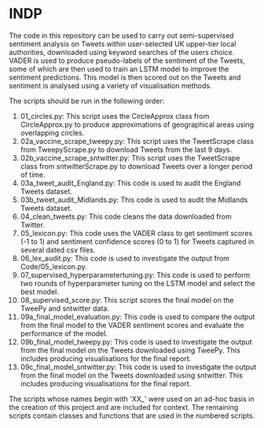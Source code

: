 # INDP

The code in this repository can be used to carry out semi-supervised sentiment analysis on Tweets within user-selected UK upper-tier local authorities, downloaded using keyword searches of the users choice. VADER is used to produce pseudo-labels of the sentiment of the Tweets, some of which are then used to train an LSTM model to improve the sentiment predictions. This model is then scored out on the Tweets and sentiment is analysed using a variety of visualisation methods.

The scripts should be run in the following order:

1. 01_circles.py: This script uses the CircleApprox class from CircleApprox.py to produce approximations of geographical areas using overlapping circles.
2. 02a_vaccine_scrape_tweepy.py: This script uses the TweetScrape class from TweepyScrape.py to download Tweets from the last 9 days.
3. 02b_vaccine_scrape_sntwitter.py: This script uses the TweetScrape class from sntwitterScrape.py to download Tweets over a longer period of time.
4. 03a_tweet_audit_England.py: This code is used to audit the England Tweets dataset.
5. 03b_tweet_audit_Midlands.py: This code is used to audit the Midlands Tweets dataset.
6. 04_clean_tweets.py: This code cleans the data downloaded from Twitter.
7. 05_lexicon.py: This code uses the VADER class to get sentiment scores (-1 to 1) and sentiment confidence scores (0 to 1) for Tweets captured in several dated csv files.
8. 06_lex_audit.py: This code is used to investigate the output from Code/05_lexicon.py.
9. 07_supervised_hyperparametertuning.py: This code is used to perform two rounds of hyperparameter tuning on the LSTM model and select the best model.
10. 08_supervised_score.py: This script scores the final model on the TweePy and sntwitter data.
11. 09a_final_model_evaluation.py: This code is used to compare the output from the final model to the VADER sentiment scores and evaluate the performance of the model.
12. 09b_final_model_tweepy.py: This code is used to investigate the output from the final model on the Tweets downloaded using TweePy. This includes producing visualisations for the final report.
13. 09c_final_model_sntwitter.py: This code is used to investigate the output from the final model on the Tweets downloaded using sntwitter. This includes producing visualisations for the  final report.

The scripts whose names begin with 'XX_' were used on an ad-hoc basis in the creation of this project and are included for context. The remaining scripts contain classes and functions that are used in the numbered scripts.
